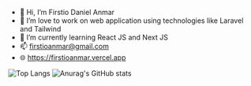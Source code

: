 - 👋 Hi, I’m Firstio Daniel Anmar
- 👀 I’m love to work on web application using technologies like Laravel and Tailwind
- 🌱 I’m currently learning React JS and Next JS
- 📫 firstioanmar@gmail.com
- 🌐 https://firstioanmar.vercel.app

![Top Langs](https://github-readme-stats.vercel.app/api/top-langs/?username=anuraghazra&layout=compact&theme=dark)
![Anurag's GitHub stats](https://github-readme-stats.vercel.app/api?username=firstioanmar&hide=prs&show_icons=true&theme=dark)
<!---
firstioanmar/firstioanmar is a ✨ special ✨ repository because its `README.md` (this file) appears on your GitHub profile.
You can click the Preview link to take a look at your changes.
--->
